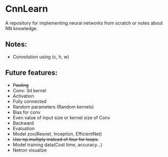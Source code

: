 # CnnLearn
A repository for implementing neural networks from scratch or notes about NN knowledge.

## Notes:
- Convolution using (c, h, w)
## Future features:
- ~~Pooling~~
- Conv: 3d kernel
- Activation
- Fully connected
- Random parameters (Random kernels)
- Bias for conv
- Even value of input size or kernel size of Conv
- Backward
- Evaluation
- Model zoo(Resnet, Inception, EfficientNet)
- ~~Use np.multiply instead of four for loops.~~
- Model training data(Cost time, accuracy...)
- Netron visualize
